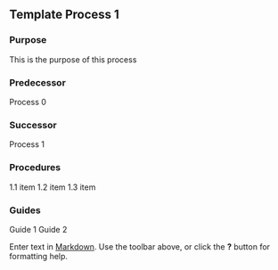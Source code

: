 ## Template Process 1

### Purpose  
This is the purpose of this process

### Predecessor  
Process 0


### Successor  
Process 1


### Procedures  

1.1 item
1.2 item
1.3 item


### Guides  

Guide 1
Guide 2


Enter text in [Markdown](http://daringfireball.net/projects/markdown/). Use the toolbar above, or click the **?** button for formatting help.
